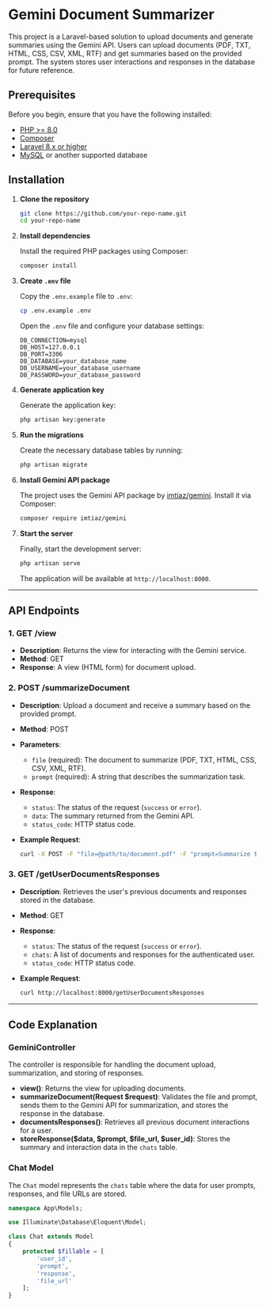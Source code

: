 # Gemini Document Summarizer

This project is a Laravel-based solution to upload documents and generate summaries using the Gemini API. Users can upload documents (PDF, TXT, HTML, CSS, CSV, XML, RTF) and get summaries based on the provided prompt. The system stores user interactions and responses in the database for future reference.

## Prerequisites

Before you begin, ensure that you have the following installed:

- [PHP >= 8.0](https://www.php.net/)
- [Composer](https://getcomposer.org/)
- [Laravel 8.x or higher](https://laravel.com/)
- [MySQL](https://www.mysql.com/) or another supported database

## Installation

1. **Clone the repository**

    ```bash
    git clone https://github.com/your-repo-name.git
    cd your-repo-name
    ```

2. **Install dependencies**

    Install the required PHP packages using Composer:

    ```bash
    composer install
    ```

3. **Create `.env` file**

    Copy the `.env.example` file to `.env`:

    ```bash
    cp .env.example .env
    ```

    Open the `.env` file and configure your database settings:

    ```env
    DB_CONNECTION=mysql
    DB_HOST=127.0.0.1
    DB_PORT=3306
    DB_DATABASE=your_database_name
    DB_USERNAME=your_database_username
    DB_PASSWORD=your_database_password
    ```

4. **Generate application key**

    Generate the application key:

    ```bash
    php artisan key:generate
    ```

5. **Run the migrations**

    Create the necessary database tables by running:

    ```bash
    php artisan migrate
    ```

6. **Install Gemini API package**

    The project uses the Gemini API package by [imtiaz/gemini](https://github.com/imtiaz/gemini). Install it via Composer:

    ```bash
    composer require imtiaz/gemini
    ```

7. **Start the server**

    Finally, start the development server:

    ```bash
    php artisan serve
    ```

    The application will be available at `http://localhost:8000`.

---

## API Endpoints

### 1. **GET /view**
   - **Description**: Returns the view for interacting with the Gemini service.
   - **Method**: GET
   - **Response**: A view (HTML form) for document upload.

### 2. **POST /summarizeDocument**
   - **Description**: Upload a document and receive a summary based on the provided prompt.
   - **Method**: POST
   - **Parameters**:
     - `file` (required): The document to summarize (PDF, TXT, HTML, CSS, CSV, XML, RTF).
     - `prompt` (required): A string that describes the summarization task.
   - **Response**:
     - `status`: The status of the request (`success` or `error`).
     - `data`: The summary returned from the Gemini API.
     - `status_code`: HTTP status code.
   - **Example Request**:

     ```bash
     curl -X POST -F "file=@path/to/document.pdf" -F "prompt=Summarize this document" http://localhost:8000/summarizeDocument
     ```

### 3. **GET /getUserDocumentsResponses**
   - **Description**: Retrieves the user's previous documents and responses stored in the database.
   - **Method**: GET
   - **Response**:
     - `status`: The status of the request (`success` or `error`).
     - `chats`: A list of documents and responses for the authenticated user.
     - `status_code`: HTTP status code.
   - **Example Request**:

     ```bash
     curl http://localhost:8000/getUserDocumentsResponses
     ```

---

## Code Explanation

### **GeminiController**

The controller is responsible for handling the document upload, summarization, and storing of responses.

- **view()**: Returns the view for uploading documents.
- **summarizeDocument(Request $request)**: Validates the file and prompt, sends them to the Gemini API for summarization, and stores the response in the database.
- **documentsResponses()**: Retrieves all previous document interactions for a user.
- **storeResponse($data, $prompt, $file_url, $user_id)**: Stores the summary and interaction data in the `chats` table.

### **Chat Model**

The `Chat` model represents the `chats` table where the data for user prompts, responses, and file URLs are stored.

```php
namespace App\Models;

use Illuminate\Database\Eloquent\Model;

class Chat extends Model
{
    protected $fillable = [
        'user_id',
        'prompt',
        'response',
        'file_url'
    ];
}
